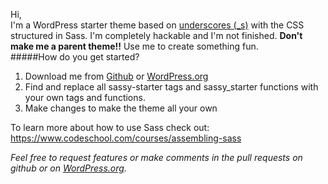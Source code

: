 Hi,  
I'm a WordPress starter theme based on [underscores (_s)](http://underscores.me/) with the CSS structured in Sass. I'm completely hackable and I'm not finished.  **Don't make me a parent theme!!** Use me to create something fun.  
#####How do you get started?
1. Download me from [Github](https://github.com/MissyBunnie/Sassy-Starter) or [WordPress.org](https://wordpress.org/themes/sassy-starter)
2. Find and replace all sassy-starter tags and sassy_starter functions with your own tags and functions.
3. Make changes to make the theme all your own

To learn more about how to use Sass check out: https://www.codeschool.com/courses/assembling-sass

_Feel free to request features or make comments in the pull requests on github or on [WordPress.org](https://wordpress.org/themes/sassy-starter)._